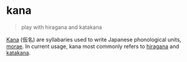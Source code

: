 # kana

> play with hiragana and katakana

[Kana](https://en.wikipedia.org/wiki/Kana) (仮名) are syllabaries used to write Japanese phonological units, [morae](https://en.wikipedia.org/wiki/Mora_(linguistics)). In current usage, kana most commonly refers to [hiragana](https://en.wikipedia.org/wiki/Hiragana) and [katakana](https://en.wikipedia.org/wiki/Katakana).